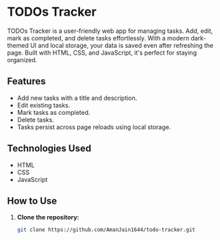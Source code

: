 # TODOs Tracker

TODOs Tracker is a user-friendly web app for managing tasks. Add, edit, mark as completed, and delete tasks effortlessly. With a modern dark-themed UI and local storage, your data is saved even after refreshing the page. Built with HTML, CSS, and JavaScript, it's perfect for staying organized.

## Features

- Add new tasks with a title and description.
- Edit existing tasks.
- Mark tasks as completed.
- Delete tasks.
- Tasks persist across page reloads using local storage.

## Technologies Used

- HTML
- CSS
- JavaScript

## How to Use

1. **Clone the repository:**
   ```sh
   git clone https://github.com/AmanJain1644/todo-tracker.git
